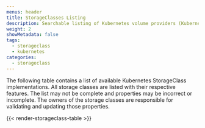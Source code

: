 ```yaml
---
menus: header
title: StorageClasses Listing
description: Searchable listing of Kubernetes volume providers (Kubernetes CSI). Find your perfect implementation based on features, access modes, and more.g
weight: 2
showMetadata: false
tags:
  - storageclass
  - kubernetes
categories:
  - storageclass
---
```


The following table contains a list of available Kubernetes StorageClass implementations. All storage classes are listed with their respective features.  The list may not be complete and properties may be incorrect or incomplete. The owners of the storage classes are responsible for validating and updating those properties.

{{< render-storageclass-table >}}

